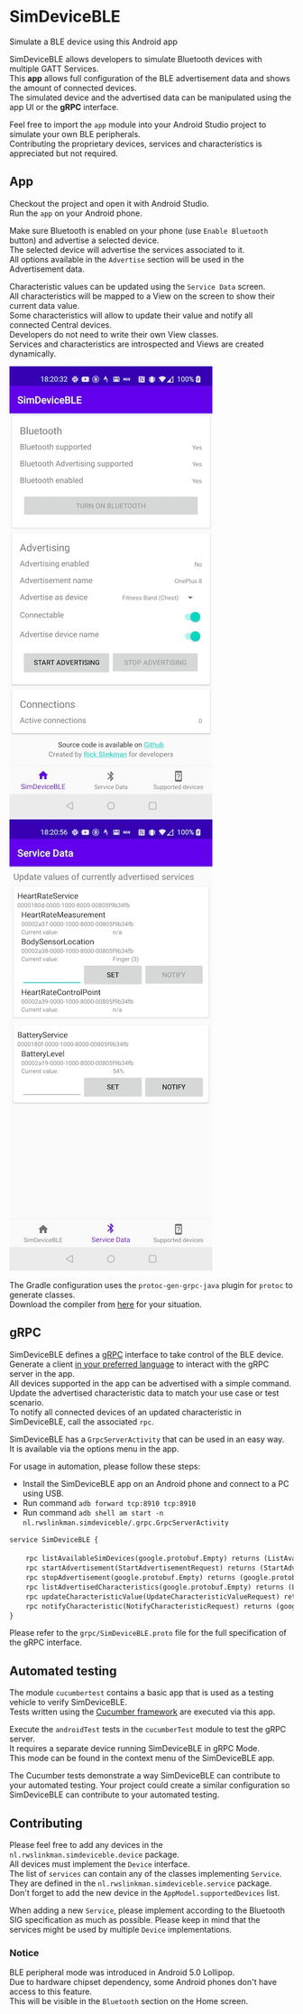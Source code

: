 # SimDeviceBLE
Simulate a BLE device using this Android app

SimDeviceBLE allows developers to simulate Bluetooth devices with multiple GATT Services.   
This **app** allows full configuration of the BLE advertisement data and shows the amount of connected devices.   
The simulated device and the advertised data can be manipulated using the app UI or the **gRPC** interface.

Feel free to import the `app` module into your Android Studio project to simulate your own BLE peripherals.      
Contributing the proprietary devices, services and characteristics is appreciated but not required.     

## App
Checkout the project and open it with Android Studio.   
Run the `app` on your Android phone.   

Make sure Bluetooth is enabled on your phone (use `Enable Bluetooth` button) and advertise a selected device.   
The selected device will advertise the services associated to it.   
All options available in the `Advertise` section will be used in the Advertisement data.   

Characteristic values can be updated using the `Service Data` screen.   
All characteristics will be mapped to a View on the screen to show their current data value.   
Some characteristics will allow to update their value and notify all connected Central devices.   
Developers do not need to write their own View classes.   
Services and characteristics are introspected and Views are created dynamically.   

![Home screen allows for configuration of Advertisement data](docs/image_home_fragment.jpg)
![Service Data screen manipulates data of all advertised characteristics](docs/image_data_fragment.jpg)    

The Gradle configuration uses the `protoc-gen-grpc-java` plugin for `protoc` to generate classes.   
Download the compiler from [here](https://repo1.maven.org/maven2/io/grpc/protoc-gen-grpc-java/) for your situation.   

## gRPC
SimDeviceBLE defines a [gRPC](https://grpc.io/) interface to take control of the BLE device.   
Generate a client [in your preferred language](https://grpc.io/docs/languages/) to interact with the gRPC server in the app.   
All devices supported in the app can be advertised with a simple command.   
Update the advertised characteristic data to match your use case or test scenario.   
To notify all connected devices of an updated characteristic in SimDeviceBLE, call the associated `rpc`.

SimDeviceBLE has a `GrpcServerActivity` that can be used in an easy way.   
It is available via the options menu in the app.      

For usage in automation, please follow these steps:   
- Install the SimDeviceBLE app on an Android phone and connect to a PC using USB.   
- Run command `adb forward tcp:8910 tcp:8910`   
- Run command `adb shell am start -n nl.rwslinkman.simdeviceble/.grpc.GrpcServerActivity`   

```protobuf
service SimDeviceBLE {

    rpc listAvailableSimDevices(google.protobuf.Empty) returns (ListAvailableSimDevicesResponse) {}
    rpc startAdvertisement(StartAdvertisementRequest) returns (StartAdvertisementResponse) {}
    rpc stopAdvertisement(google.protobuf.Empty) returns (google.protobuf.Empty) {}
    rpc listAdvertisedCharacteristics(google.protobuf.Empty) returns (ListAdvertisedCharacteristicsResponse) {}
    rpc updateCharacteristicValue(UpdateCharacteristicValueRequest) returns (google.protobuf.Empty) {}
    rpc notifyCharacteristic(NotifyCharacteristicRequest) returns (google.protobuf.Empty) {}
}
```
Please refer to the `grpc/SimDeviceBLE.proto` file for the full specification of the gRPC interface.

## Automated testing
The module `cucumbertest` contains a basic app that is used as a testing vehicle to verify SimDeviceBLE.      
Tests written using the [Cucumber framework](https://github.com/cucumber/cucumber-android) are executed via this app.   

Execute the `androidTest` tests in the `cucumberTest` module to test the gRPC server.      
It requires a separate device running SimDeviceBLE in gRPC Mode.   
This mode can be found in the context menu of the SimDeviceBLE app.   

The Cucumber tests demonstrate a way SimDeviceBLE can contribute to your automated testing.
Your project could create a similar configuration so SimDeviceBLE can contribute to your automated testing.

## Contributing
Please feel free to add any devices in the `nl.rwslinkman.simdeviceble.device` package.   
All devices must implement the `Device` interface.  
The list of `services` can contain any of the classes implementing `Service`.   
They are defined in the `nl.rwslinkman.simdeviceble.service` package.    
Don't forget to add the new device in the `AppModel.supportedDevices` list.   

When adding a new `Service`, please implement according to the Bluetooth SIG specification as much as possible.
Please keep in mind that the services might be used by multiple `Device` implementations.   

### Notice
BLE peripheral mode was introduced in Android 5.0 Lollipop.  
Due to hardware chipset dependency, some Android phones don't have access to this feature.   
This will be visible in the `Bluetooth` section on the Home screen.   